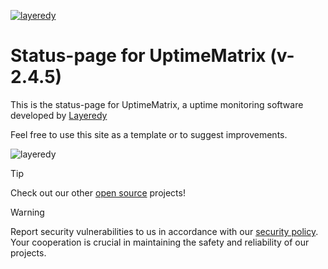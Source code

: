 [![layeredy](https://cdn.layeredy.com/uptimematrix/wordmark.png)](https://uptimematrix.com)

# Status-page for UptimeMatrix (v-2.4.5)
This is the status-page for UptimeMatrix, a uptime monitoring software developed by [Layeredy](https://layeredy.com)

Feel free to use this site as a template or to suggest improvements. 

![layeredy](https://cdn.layeredy.com/github_images/statuspage-v-2-4-5.png)

> [!TIP]
> Check out our other [open source](https://github.com/layeredy) projects!

> [!WARNING]
> Report security vulnerabilities to us in accordance with our [security policy](https://layeredy.com/security-policy/). Your cooperation is crucial in maintaining the safety and reliability of our projects.

